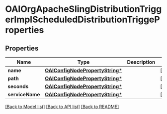 # OAIOrgApacheSlingDistributionTriggerImplScheduledDistributionTriggeProperties

## Properties
Name | Type | Description | Notes
------------ | ------------- | ------------- | -------------
**name** | [**OAIConfigNodePropertyString***](OAIConfigNodePropertyString.md) |  | [optional] 
**path** | [**OAIConfigNodePropertyString***](OAIConfigNodePropertyString.md) |  | [optional] 
**seconds** | [**OAIConfigNodePropertyString***](OAIConfigNodePropertyString.md) |  | [optional] 
**serviceName** | [**OAIConfigNodePropertyString***](OAIConfigNodePropertyString.md) |  | [optional] 

[[Back to Model list]](../README.md#documentation-for-models) [[Back to API list]](../README.md#documentation-for-api-endpoints) [[Back to README]](../README.md)



